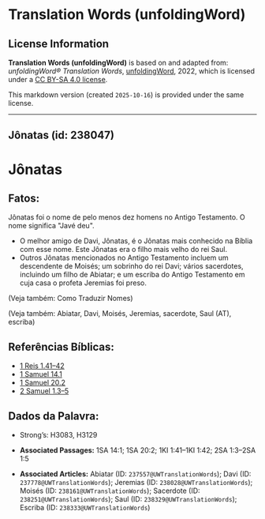 # Translation Words (unfoldingWord)

## License Information

**Translation Words (unfoldingWord)** is based on and adapted from: _unfoldingWord® Translation Words_, [unfoldingWord](https://unfoldingword.org/utw), 2022, which is licensed under a [CC BY-SA 4.0 license](https://creativecommons.org/licenses/by-sa/4.0/legalcode.en).

This markdown version (created `2025-10-16`) is provided under the same license.



--------------------------------

## Jônatas (id: 238047)

Jônatas
=======

Fatos:
------

Jônatas foi o nome de pelo menos dez homens no Antigo Testamento. O nome significa "Javé deu".

* O melhor amigo de Davi, Jônatas, é o Jônatas mais conhecido na Bíblia com esse nome. Este Jônatas era o filho mais velho do rei Saul.
* Outros Jônatas mencionados no Antigo Testamento incluem um descendente de Moisés; um sobrinho do rei Davi; vários sacerdotes, incluindo um filho de Abiatar; e um escriba do Antigo Testamento em cuja casa o profeta Jeremias foi preso.

(Veja também: Como Traduzir Nomes)

(Veja também: Abiatar, Davi, Moisés, Jeremias, sacerdote, Saul (AT), escriba)

Referências Bíblicas:
---------------------

* [1 Reis 1\.41–42](https://ref.ly/1Kgs1:41-1Kgs1:42)
* [1 Samuel 14\.1](https://ref.ly/1Sam14:1)
* [1 Samuel 20\.2](https://ref.ly/1Sam20:2)
* [2 Samuel 1\.3–5](https://ref.ly/2Sam1:3-2Sam1:5)

Dados da Palavra:
-----------------

* Strong’s: H3083, H3129

* **Associated Passages:** 1SA 14:1; 1SA 20:2; 1KI 1:41–1KI 1:42; 2SA 1:3–2SA 1:5
* **Associated Articles:** Abiatar (ID: `237557@UWTranslationWords`); Davi (ID: `237778@UWTranslationWords`); Jeremias (ID: `238028@UWTranslationWords`); Moisés (ID: `238161@UWTranslationWords`); Sacerdote (ID: `238251@UWTranslationWords`); Saul (ID: `238329@UWTranslationWords`); Escriba (ID: `238333@UWTranslationWords`)


